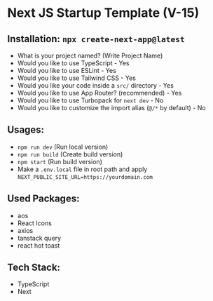 # Next JS Startup Template (V-15)

## Installation: `npx create-next-app@latest`

- What is your project named? (Write Project Name)
- Would you like to use TypeScript - Yes
- Would you like to use ESLint - Yes
- Would you like to use Tailwind CSS - Yes
- Would you like your code inside a `src/` directory - Yes
- Would you like to use App Router? (recommended) - Yes
- Would you like to use Turbopack for `next dev` - No
- Would you like to customize the import alias (`@/*` by default) - No

## Usages:

- `npm run dev` (Run local version)
- `npm run build` (Create build version)
- `npm start` (Run build version)
- Make a `.env.local` file in root path and apply
  `NEXT_PUBLIC_SITE_URL=https://yourdomain.com`

## Used Packages:

- aos
- React Icons
- axios
- tanstack query
- react hot toast

## Tech Stack:

- TypeScript
- Next
